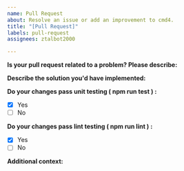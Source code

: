 ```yaml
---
name: Pull Request
about: Resolve an issue or add an improvement to cmd4.
title: "[Pull Request]"
labels: pull-request
assignees: ztalbot2000

---
```


<!-- Provide a general summary in the Title above -->

**Is your pull request related to a problem? Please describe:**
<!-- A clear and concise description of what the problem is. E.g. John there needs to be a button to buy you a coffee. -->

**Describe the solution you'd have implemented:**
<!-- A clear and concise description of what you your pull request is for. Explain the technical solution you have provided and how it addresses the issue. -->

**Do your changes pass unit testing ( npm run test ) :**
- [x] Yes
- [ ] No

**Do your changes pass lint testing ( npm run lint ) :**
- [x] Yes
- [ ] No

**Additional context:**
<!-- Add any other context or screenshots about the pull request here. -->

<!-- Click the "Preview" tab before you submit to ensure the formatting is correct. -->

